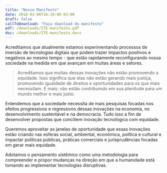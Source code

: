 ```yaml
---
title: "Nosso Manifesto"
date: 2018-03-06T16:19:00-03:00
draft: false
callToDownload: "Faça download do manifesto"
pdf: /downloads/ITE-manifesto.pdf
doc: /downloads/ITE-manifesto.docx
---
```


Acreditamos que atualmente estamos experimentando processos de imersão de tecnologias digitais que podem trazer impactos positivos e negativos ao mesmo tempo - que estão rapidamente reconfigurando nossa sociedade na medida em que avançam em muitas áreas e setores.

> Acreditamos que muitas dessas inovações não estão promovendo a equidade. Isso significa que elas não estão gerando mais justiça, promovendo igualdade de direitos e oportunidades para os que mais necessitam. E mais: não estão contribuindo em sua plenitude para um mundo melhor e mais justo.

Entendemos que a sociedade necessita de mais pesquisas focadas nos efeitos progressivos e regressivos dessas inovações na economia, no desenvolvimento sustentável e na democracia.  Tudo isso a fim de desenvolver propostas que conciliem inovação tecnológica com  equidade.

Queremos aproveitar as janelas de oportunidade que essas inovações estão criando nas esferas social, ambiental, econômica, política e cultural e impactar políticas públicas, práticas comerciais e jurisprudências focadas em gerar mais equidade.

Adotamos o pensamento sistêmico como uma metodologia para compreender  e propor mudanças na direção em que a humanidade está tomando ao implementar tecnologias disruptivas.

